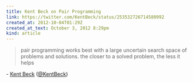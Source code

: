 ```yaml
---
title: Kent Beck on Pair Programming
link: https://twitter.com/KentBeck/status/253532726714580992
created_at: 2012-10-04T01:29Z
created_at_text: October 3, 2012 8:29pm
kind: article
---
```

> pair programming works best with a large uncertain search space of problems and solutions. the closer to a solved
> problem, the less it helps

\- [Kent Beck][kentbeck] ([@KentBeck][kentbeck])

[kentbeck]: https://twitter.com/KentBeck
